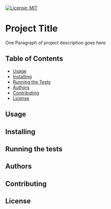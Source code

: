 [![License: MIT](https://img.shields.io/badge/License-MIT-yellow.svg)](https://opensource.org/licenses/MIT)

# Project Title

One Paragraph of project description goes here

## Table of Contents

- [Usage](#Usage)
- [Installing](#Installing)
- [Running the Tests](#Running-the-Tests)
- [Authors](#Authors)
- [Contributing](#Contributing)
- [License](#Licence)

## Usage
 
## Installing

## Running the tests

## Authors

## Contributing

## License




